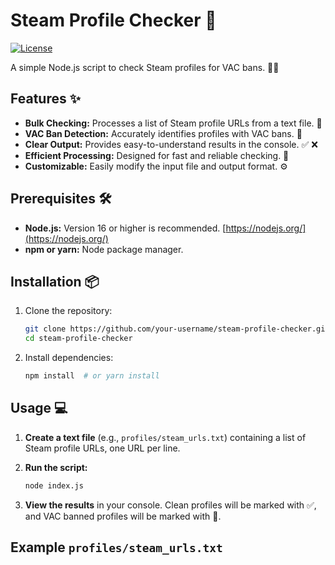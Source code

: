 # Steam Profile Checker 🚀

[![License](https://img.shields.io/badge/License-MIT-yellow.svg)](https://opensource.org/licenses/MIT)

A simple Node.js script to check Steam profiles for VAC bans. 🕵️‍♂️

## Features ✨

*   **Bulk Checking:** Processes a list of Steam profile URLs from a text file. 📝
*   **VAC Ban Detection:**  Accurately identifies profiles with VAC bans. 🚫
*   **Clear Output:** Provides easy-to-understand results in the console. ✅ ❌
*   **Efficient Processing:**  Designed for fast and reliable checking. 💨
*   **Customizable:** Easily modify the input file and output format. ⚙️

## Prerequisites 🛠️

*   **Node.js:**  Version 16 or higher is recommended.  [https://nodejs.org/](https://nodejs.org/)
*   **npm or yarn:** Node package manager.

## Installation 📦

1.  Clone the repository:

    ```bash
    git clone https://github.com/your-username/steam-profile-checker.git
    cd steam-profile-checker
    ```

2.  Install dependencies:

    ```bash
    npm install  # or yarn install
    ```

## Usage 💻

1.  **Create a text file** (e.g., `profiles/steam_urls.txt`) containing a list of Steam profile URLs, one URL per line.

2.  **Run the script:**

    ```bash
    node index.js
    ```

3.  **View the results** in your console.  Clean profiles will be marked with ✅, and VAC banned profiles will be marked with 🚨.

## Example `profiles/steam_urls.txt`
